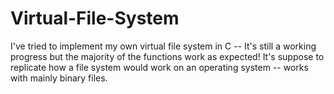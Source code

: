 # Virtual-File-System
I've tried to implement my own virtual file system in C -- It's still a working progress but the majority of the functions work as expected! It's suppose to replicate how a file system would work on an operating system -- works with mainly binary files. 
